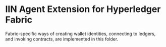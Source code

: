 <!--
 Copyright IBM Corp. All Rights Reserved.

 SPDX-License-Identifier: CC-BY-4.0
 -->
# IIN Agent Extension for Hyperledger Fabric

Fabric-specific ways of creating wallet identities, connecting to ledgers, and invoking contracts, are implemented in this folder.
